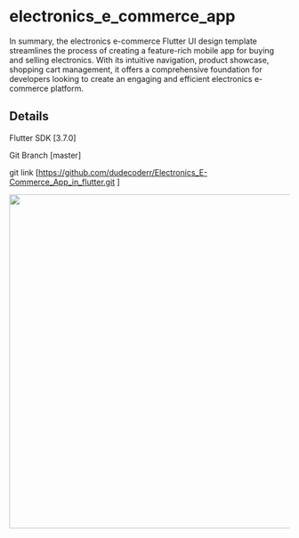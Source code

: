 # electronics_e_commerce_app

In summary, the electronics e-commerce Flutter UI design template streamlines the process of creating a feature-rich mobile app for buying and selling electronics. With its intuitive navigation, product showcase, shopping cart management, it offers a comprehensive foundation for developers looking to create an engaging and efficient electronics e-commerce platform.

## Details

Flutter SDK     [3.7.0]

Git Branch      [master]

git link        [https://github.com/dudecoderr/Electronics_E-Commerce_App_in_flutter.git ]

<p align="center">
<img src="https://github.com/dudecoderr/Electronics_E-Commerce_App_in_flutter/blob/master/assets/images/Readme.jpg" width="600px">
</p>
